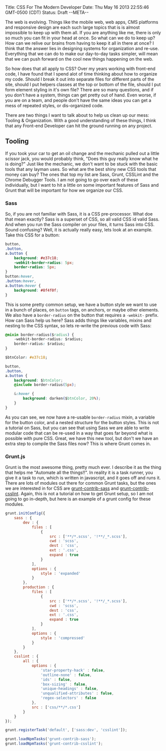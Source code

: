 Title: CSS For The Modern Developer
Date: Thu May 16 2013 22:55:46 GMT-0500 (CDT)
Status: Draft
--META--

The web is evolving.  Things like the mobile web, web apps, CMS platforms and responsive design are each such large topics that is is almost impossible to keep up with them all.  If you are anything like me, there is only so much you can fit in your head at once.  So what can we do to keep up?  How can we relive our brains from having to keep it all in there at once?  I think that the answer lies in designing systems for organization and re-use.  Everything that we can do to make our day-to-day tasks simpler, will mean that we can push forward on the cool new things happening on the web.

So how does that all apply to CSS?  Over my years working with front-end code, I have found that I spend alot of time thinking about how to organize my code.  Should I break it out into separate files for different parts of the site, should I put helpers classes at the top or bottom of the file, should I put form element styling in it's own file?  There are so many questions, and if you don't have a system, things can get pretty out of hand.  Even worse, if you are on a team, and people don't have the same ideas you can get a mess of repeated styles, or dis-organized code.

There are two things I want to talk about to help us clean up our mess: Tooling & Organization.  With a good understanding of these things, I think that any Front-end Developer can hit the ground running on any project.

## Tooling

If you took your car to get an oil change and the mechanic pulled out a little scissor jack, you would probably think, "Does this guy really know what he is doing?"  Just like the mechanic, we don't want to be stuck with the basic tools that any layman uses.  So what are the best shiny new CSS tools that money can buy?  The ones that top my list are Sass, Grunt, CSSLint and the Chrome Debugger Tools.  I am not going to go over each of these individually, but I want to hit a little on some important features of Sass and Grunt that will be important for how we organize our CSS.

### Sass

So, if you are not familiar with Sass, it is a CSS pre-processor.  What doe that mean exactly?  Sass is a superset of CSS, so all valid CSS id valid Sass.  And when you run the Sass compiler on your files, it turns Sass into CSS.  Sound confusing?  Well, it is actually really easy, lets look at an example.  Take this CSS for a button:

```css
button,
.button,
a.button {
	background: #e37c18;
	-webkit-border-radius: 5px;
	border-radius: 5px;
}
button:hover,
.button:hover,
a.button:hover {
	background: #8f4f0f;
}
```

This is some pretty common setup, we have a button style we want to use in a bunch of places, on `button` tags, on anchors, or maybe other elements.  We also have a `border-radius` on the button that requires a `-webkit-` prefix.  How can Sass help us here?  Sass adds things like variables, mixins and nesting to the CSS syntax, so lets re-write the previous code with Sass:

```css
@mixin border-radius($radius) {
	-webkit-border-radius: $radius;
	border-radius: $radius;
}

$btnColor: #e37c18;

button,
.button,
a.button {
	background: $btnColor;
	@include border-radius(5px);

	&:hover {
		background: darken($btnColor, 20%);
	}
}
```

As you can see, we now have a re-usable `border-radius` mixin, a variable for the button color, and a nested structure for the button styles.  This is not a tutorial on Sass, but you can see that using Sass we are able to write modular code that can be re-used in a way that goes far beyond what is possible with pure CSS.  Great, we have this new tool, but don't we have an extra step to compile the Sass files now?  This is where Grunt comes in.

### Grunt.js

Grunt is the most awesome thing, pretty much ever.  I describe it as the thing that helps me "Automate all the things!!".  In reality it is a task runner, you give it a task to run, which is written in javascript, and it goes off and runs it.  There are lots of modules out there for common Grunt tasks, but the ones we are interested in for CSS are [grunt-contrib-sass](https://npmjs.org/package/grunt-contrib-sass) and [grunt-contrib-csslint](https://npmjs.org/package/grunt-contrib-csslint).  Again, this is not a tutorial on how to get Grunt setup, so I am not going to go in-depth, but here is an example of a grunt config for these modules.

```javascript
grunt.initConfig({
	sass : {
		dev : {
			files : [
				{
					src : ['**/*.scss', '!**/_*.scss'],
					cwd : 'scss',
					dest : 'css',
					ext : '.css',
					expand : true
				}
			],
			options : {
				style : 'expanded'
			}
		},
		production : {
			files : [
				{
					src : ['**/*.scss', '!**/_*.scss'],
					cwd : 'scss',
					dest : 'css',
					ext : '.css',
					expand : true
				}
			],
			options : {
				style : 'compressed'
			}
		}
	},
	csslint : {
		all : {
			options : {
				'star-property-hack' : false,
				'outline-none' : false,
				'ids' : false,
				'box-sizing' : false,
				'unique-headings' : false,
				'unqualified-attributes' : false,
				'regex-selectors' : false
			},
			src : ['css/**/*.css']
		}
	}
});

grunt.registerTask('default', ['sass:dev', 'csslint']);

grunt.loadNpmTasks('grunt-contrib-sass');
grunt.loadNpmTasks('grunt-contrib-csslint');
```

